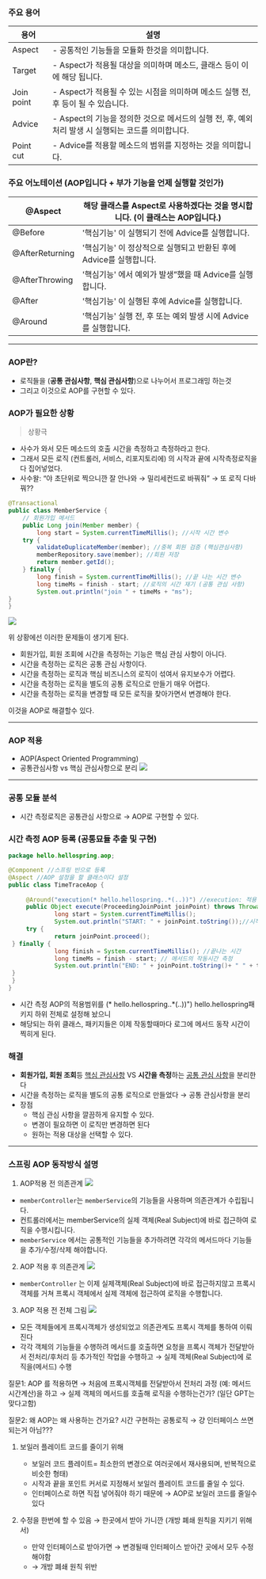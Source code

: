 ### 주요 용어

| 용어 | 설명 |
| --- | --- |
| Aspect | - 공통적인 기능들을 모듈화 한것을 의미합니다.  |
| Target | - Aspect가 적용될 대상을 의미하며 메소드, 클래스 등이 이에 해당 됩니다. |
| Join point | - Aspect가 적용될 수 있는 시점을 의미하며 메소드 실행 전, 후 등이 될 수 있습니다. |
| Advice | - Aspect의 기능을 정의한 것으로 메서드의 실행 전, 후, 예외 처리 발생 시 실행되는 코드를 의미합니다. |
| Point cut | - Advice를 적용할 메소드의 범위를 지정하는 것을 의미합니다. |

### 주요 어노테이션 (AOP입니다 + 부가 기능을 언제 실행할 것인가)

| @Aspect | 해당 클래스를 Aspect로 사용하겠다는 것을 명시합니다. (이 클래스는 AOP입니다.) |
| --- | --- |
| @Before |  '핵심기능' 이 실행되기 전에 Advice를 실행합니다. |
| @AfterReturning |  '핵심기능' 이 정상적으로 실행되고 반환된 후에 Advice를 실행합니다. |
| @AfterThrowing |  '핵심기능' 에서 예외가 발생”했을 때 Advice를 실행합니다. |
| @After |  '핵심기능' 이 실행된 후에 Advice를 실행합니다. |
| @Around |  '핵심기능'  실행 전, 후 또는 예외 발생 시에 Advice를 실행합니다. |

----

### AOP란?

- 로직들을 (**공통 관심사항**, **핵심  관심사항**)으로 나누어서 프로그래밍 하는것
- 그리고 이것으로 AOP를 구현할 수 있다.

### AOP가 필요한 상황

>상황극
- 사수가 와서 모든 메소드의 호출 시간을 측정하고 측정하라고 한다.
- 그래서 모든 로직 (컨트롤러, 서비스, 리포지토리에) 의 시작과 끝에 시작측정로직을 다 집어넣었다.
- 사수왈: “야 초단위로 찍으니깐  잘 안나와 → 밀리세컨드로 바꿔줘” → 또 로직 다바꿔??
```java
@Transactional
public class MemberService {
	// 회원가입 메서드
	public Long join(Member member) {
		long start = System.currentTimeMillis(); //시작 시간 변수
	try {
		validateDuplicateMember(member); //중복 회원 검증 (핵심관심사항)
		memberRepository.save(member); //회원 저장
		return member.getId();
	} finally {
		long finish = System.currentTimeMillis(); //끝 나는 시간 변수 
		long timeMs = finish - start; //로직의 시간 재기 (공통 관심 사항)
		System.out.println("join " + timeMs + "ms");
}
}
```
![](https://velog.velcdn.com/images/siontext/post/c7835af1-dd14-48b0-a29e-0d277ad2d23d/image.png)

위 상황에선 이러한 문제들이 생기게 된다. 
- 회원가입, 회원 조회에 시간을 측정하는 기능은 핵심 관심 사항이 아니다.
- 시간을 측정하는 로직은 공통 관심 사항이다.
- 시간을 측정하는 로직과 핵심 비즈니스의 로직이 섞여서 유지보수가 어렵다.
- 시간을 측정하는 로직을 별도의 공통 로직으로 만들기 매우 어렵다.
- 시간을 측정하는 로직을 변경할 때 모든 로직을 찾아가면서 변경해야 한다.

 이것을  AOP로 해결할수 있다.
 
 -----
 ### AOP 적용

- AOP(Aspect Oriented Programming)
- 공통관심사항 vs 핵심 관심사항으로 분리
![](https://velog.velcdn.com/images/siontext/post/dfe787d1-89ad-4862-a228-6ff21952b993/image.png)
---
### 공통 모듈 분석

- 시간 측정로직은 공통관심 사항으로 → AOP로 구현할 수 있다.

### 시간 측정 AOP 등록 (공통묘듈 추출 및 구현)

```java
package hello.hellospring.aop;

@Component //스프링 빈으로 등록
@Aspect //AOP 설정을 할 클래스이다 설정
public class TimeTraceAop {
	 
	 @Around("execution(* hello.hellospring..*(..))") //execution: 적용 범위
	 public Object execute(ProceedingJoinPoint joinPoint) throws Throwable {
			 long start = System.currentTimeMillis();
			 System.out.println("START: " + joinPoint.toString());//시작시간
	 try {
			 return joinPoint.proceed();
 } finally {
			 long finish = System.currentTimeMillis(); //끝나는 시간
			 long timeMs = finish - start; // 메서드의 작동시간 측정
			 System.out.println("END: " + joinPoint.toString()+ " " + timeMs + "ms");
 }
 }
}
```
- 시간 측정 AOP의 적용범위를 (* hello.hellospring..*(..))") hello.hellospring패키지 하위 전체로 설정해 놨으니
- 해당되는 하위 클래스, 패키지들은 이제 작동할때마다 로그에 메서드 동작 시간이 찍히게 된다.


### 해결

- **회원가입, 회원 조회**등 <u/>핵심 관심사항</u> VS **시간을 측정**하는 <u/>공통 관심 사항</u>을 분리한다
- 시간을 측정하는 로직을 별도의 공통 로직으로 만들었다 → 공통 관심사항을 분리
- 장점
    - 핵심 관심 사항을 깔끔하게 유지할 수 있다.
    - 변경이 필요하면 이 로직만 변경하면 된다
    - 원하는 적용 대상을 선택할 수 있다.

---
### 스프링 AOP 동작방식 설명

1. AOP적용 전 의존관계
![](https://velog.velcdn.com/images/siontext/post/572692ab-0100-4c72-adda-f1de6396e61c/image.png)
- `memberController`는 `memberService`의 기능들을 사용하며 의존관계가 수립됩니다.
- 컨트롤러에서는 memberService의 실제 객체(Real Subject)에 바로 접근하여 로직을 수행시킵니다.
- `memberService` 에서는 공통적인 기능들을 추가하려면 각각의 메서드마다 기능들을 추가/수정/삭제 해야합니다.


2. AOP 적용 후 의존관계
![](https://velog.velcdn.com/images/siontext/post/b5dec9a6-bfdc-40ba-a362-18bcf84b05bb/image.png)
- `memberController` 는 이제  실제객체(Real Subject)에 바로 접근하지않고 프록시객체를 거쳐 프록시 객체에서 실제 객체에 접근하여 로직을 수행합니다.

3. AOP 적용 전 전체 그림
![](https://velog.velcdn.com/images/siontext/post/18fb5ed8-74c8-4265-832e-3eaba8efe81e/image.png)
- 모든 객체들에게 프록시객체가 생성되었고 의존관계도 프록시 객체를 통하여 이뤄진다
- 각각 객체의 기능들을 수행하려 메서드를 호출하면 요청을 프록시 객체가 전달받아서 전처리/후처리 등 추가적인 작업을 수행하고 → 실제 객체(Real Subject)에 로직을(메서드) 수행

질문1: AOP 를 적용하면 → 처음에 프록시객체를 전달받아서 전처리 과정 (예: 메서드 시간계산)을 하고 → 실제 객체의 메서드를 호출해 로직을 수행하는건가? (일단 GPT는 맞다고함)

질문2: 왜 AOP는 왜 사용하는 건가요?
시간 구현하는 공통로직 → 걍 인터페이스 쓰면 되는거 아님???
1. 보일러 플레이트 코드를 줄이기 위해
    - 보일러 코드 플레이트= 최소한의 변경으로 여러곳에서 재사용되며, 반복적으로 비슷한 형태)
	- 시작과 끝을 포인트 커서로 지정해서 보일러 플레이트 코드를 줄일 수 있다.
    - 인터페이스로 하면 직접 넣어줘야 하기 때문에 →  AOP로 보일러 코드를 줄일수 있다

2. 수정을 한번에 할 수 있음 → 한곳에서 받아 가니깐 (개방 폐쇄  원칙을 지키기 위해서)
    - 만약 인터페이스로 받아가면 → 변경될때 인터페이스 받아간 곳에서 모두 수정해야함
    - → 개방 폐쇄 원칙 위반
